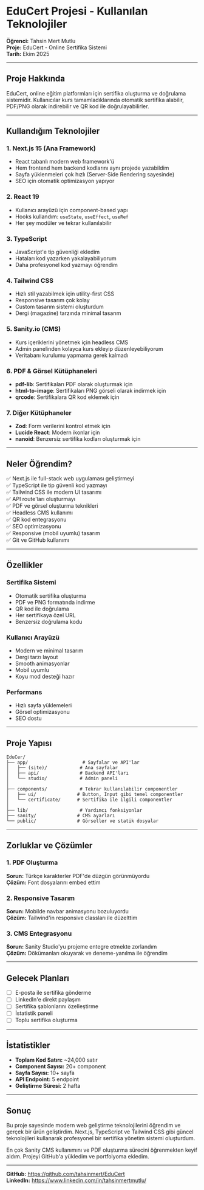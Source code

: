 # EduCert Projesi - Kullanılan Teknolojiler

**Öğrenci:** Tahsin Mert Mutlu  
**Proje:** EduCert - Online Sertifika Sistemi  
**Tarih:** Ekim 2025

---

## Proje Hakkında

EduCert, online eğitim platformları için sertifika oluşturma ve doğrulama sistemidir. Kullanıcılar kurs tamamladıklarında otomatik sertifika alabilir, PDF/PNG olarak indirebilir ve QR kod ile doğrulayabilirler.

---

## Kullandığım Teknolojiler

### 1. **Next.js 15** (Ana Framework)
- React tabanlı modern web framework'ü
- Hem frontend hem backend kodlarını aynı projede yazabildim
- Sayfa yüklenmeleri çok hızlı (Server-Side Rendering sayesinde)
- SEO için otomatik optimizasyon yapıyor

### 2. **React 19**
- Kullanıcı arayüzü için component-based yapı
- Hooks kullandım: `useState`, `useEffect`, `useRef`
- Her şey modüler ve tekrar kullanılabilir

### 3. **TypeScript**
- JavaScript'e tip güvenliği ekledim
- Hataları kod yazarken yakalayabiliyorum
- Daha profesyonel kod yazmayı öğrendim

### 4. **Tailwind CSS**
- Hızlı stil yazabilmek için utility-first CSS
- Responsive tasarım çok kolay
- Custom tasarım sistemi oluşturdum
- Dergi (magazine) tarzında minimal tasarım

### 5. **Sanity.io** (CMS)
- Kurs içeriklerini yönetmek için headless CMS
- Admin panelinden kolayca kurs ekleyip düzenleyebiliyorum
- Veritabanı kurulumu yapmama gerek kalmadı

### 6. **PDF & Görsel Kütüphaneleri**
- **pdf-lib**: Sertifikaları PDF olarak oluşturmak için
- **html-to-image**: Sertifikaları PNG görseli olarak indirmek için
- **qrcode**: Sertifikalara QR kod eklemek için

### 7. **Diğer Kütüphaneler**
- **Zod**: Form verilerini kontrol etmek için
- **Lucide React**: Modern ikonlar için
- **nanoid**: Benzersiz sertifika kodları oluşturmak için

---

## Neler Öğrendim?

✅ Next.js ile full-stack web uygulaması geliştirmeyi  
✅ TypeScript ile tip güvenli kod yazmayı  
✅ Tailwind CSS ile modern UI tasarımı  
✅ API route'ları oluşturmayı  
✅ PDF ve görsel oluşturma teknikleri  
✅ Headless CMS kullanımı  
✅ QR kod entegrasyonu  
✅ SEO optimizasyonu  
✅ Responsive (mobil uyumlu) tasarım  
✅ Git ve GitHub kullanımı  

---

## Özellikler

### Sertifika Sistemi
- Otomatik sertifika oluşturma
- PDF ve PNG formatında indirme
- QR kod ile doğrulama
- Her sertifikaya özel URL
- Benzersiz doğrulama kodu

### Kullanıcı Arayüzü
- Modern ve minimal tasarım
- Dergi tarzı layout
- Smooth animasyonlar
- Mobil uyumlu
- Koyu mod desteği hazır

### Performans
- Hızlı sayfa yüklemeleri
- Görsel optimizasyonu
- SEO dostu

---

## Proje Yapısı

```
EduCer/
├── app/                    # Sayfalar ve API'lar
│   ├── (site)/            # Ana sayfalar
│   ├── api/               # Backend API'ları
│   └── studio/            # Admin paneli
│
├── components/            # Tekrar kullanılabilir componentler
│   ├── ui/               # Button, Input gibi temel componentler
│   └── certificate/      # Sertifika ile ilgili componentler
│
├── lib/                   # Yardımcı fonksiyonlar
├── sanity/               # CMS ayarları
└── public/               # Görseller ve statik dosyalar
```

---

## Zorluklar ve Çözümler

### 1. PDF Oluşturma
**Sorun:** Türkçe karakterler PDF'de düzgün görünmüyordu  
**Çözüm:** Font dosyalarını embed ettim

### 2. Responsive Tasarım
**Sorun:** Mobilde navbar animasyonu bozuluyordu  
**Çözüm:** Tailwind'in responsive classları ile düzelttim

### 3. CMS Entegrasyonu
**Sorun:** Sanity Studio'yu projeme entegre etmekte zorlandım  
**Çözüm:** Dökümanları okuyarak ve deneme-yanılma ile öğrendim

---

## Gelecek Planları

- [ ] E-posta ile sertifika gönderme
- [ ] LinkedIn'e direkt paylaşım
- [ ] Sertifika şablonlarını özelleştirme
- [ ] İstatistik paneli
- [ ] Toplu sertifika oluşturma

---

## İstatistikler

- **Toplam Kod Satırı:** ~24,000 satır
- **Component Sayısı:** 20+ component
- **Sayfa Sayısı:** 10+ sayfa
- **API Endpoint:** 5 endpoint
- **Geliştirme Süresi:** 2 hafta

---

## Sonuç

Bu proje sayesinde modern web geliştirme teknolojilerini öğrendim ve gerçek bir ürün geliştirdim. Next.js, TypeScript ve Tailwind CSS gibi güncel teknolojileri kullanarak profesyonel bir sertifika yönetim sistemi oluşturdum.

En çok Sanity CMS kullanımını ve PDF oluşturma sürecini öğrenmekten keyif aldım. Projeyi GitHub'a yükledim ve portfolyoma ekledim.

---

**GitHub:** https://github.com/tahsinmert/EduCert  
**LinkedIn:** https://www.linkedin.com/in/tahsinmertmutlu/
